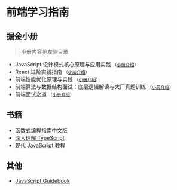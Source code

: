 # 前端学习指南

## 掘金小册
>
> 小册内容见左侧目录

* JavaScript 设计模式核心原理与应用实践 <small>（[小册介绍](https://juejin.cn/book/6844733790204461070)）</small>
* React 进阶实践指南 <small>（[小册介绍](https://juejin.cn/book/6945998773818490884)）</small>
* 前端性能优化原理与实践 <small>（[小册介绍](https://juejin.cn/book/6844733750048210957)）</small>
* 前端算法与数据结构面试：底层逻辑解读与大厂真题训练 <small>（[小册介绍](https://juejin.cn/book/6844733800300150797)）</small>
* 前端面试之道 <small>（[小册介绍](https://juejin.cn/book/6844733763675488269)）</small>

## 书籍

* [函数式编程指南中文版](https://llh911001.gitbook.io/mostly-adequate-guide-chinese)
* [深入理解 TypeScript](https://jkchao.github.io/typescript-book-chinese/)
* [现代 JavaScript 教程](https://zh.javascript.info/)

## 其他

* [JavaScript Guidebook](https://tsejx.github.io/javascript-guidebook/)

